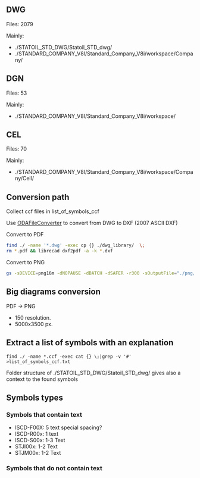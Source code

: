 ## DWG

Files: 2079

Mainly:
- ./STATOIL_STD_DWG/Statoil_STD_dwg/
- ./STANDARD_COMPANY_V8I/Standard_Company_V8i/workspace/Company/

## DGN

Files: 53

Mainly:
- ./STANDARD_COMPANY_V8I/Standard_Company_V8i/workspace/

## CEL

Files: 70

Mainly:
- ./STANDARD_COMPANY_V8I/Standard_Company_V8i/workspace/Company/Cell/



## Conversion path

Collect ccf files in list_of_symbols_ccf

Use [ODAFileConverter](https://www.opendesign.com/guestfiles/oda_file_converter)
to convert from DWG to DXF (2007 ASCII DXF)

Convert to PDF
```bash
find ./ -name '*.dwg' -exec cp {} ./dwg_library/  \;
rm *.pdf && librecad dxf2pdf -a -k *.dxf
```

Convert to PNG
```bash
gs -sDEVICE=png16m -dNOPAUSE -dBATCH -dSAFER -r300 -sOutputFile="./png/$filename.png" "$filename"
```


## Big diagrams conversion

PDF -> PNG

- 150 resolution.
- 5000x3500 px.


## Extract a list of symbols with an explanation

`find ./ -name *.ccf -exec cat {} \;|grep -v '#' >list_of_symbols_ccf.txt`

Folder structure of ./STATOIL_STD_DWG/Statoil_STD_dwg/ gives also a context to the found symbols


## Symbols types

### Symbols that contain text

- ISCD-F00X: 5 text special spacing?
- ISCD-R00x: 1 text
- ISCD-S00x: 1-3 Text
- STJI00x: 1-2 Text
- STJM00x: 1-2 Text



### Symbols that do not contain text
